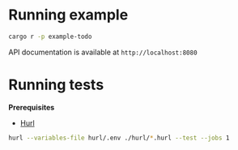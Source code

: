 # Running example

```bash
cargo r -p example-todo
```

API documentation is available at `http://localhost:8080`

# Running tests

__Prerequisites__
- [Hurl](https://hurl.dev/)

```bash
hurl --variables-file hurl/.env ./hurl/*.hurl --test --jobs 1
```
